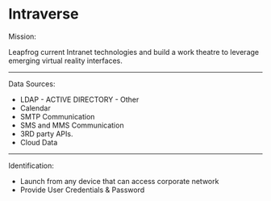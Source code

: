 # Intraverse

Mission:  

Leapfrog current Intranet technologies and build a work theatre to leverage emerging virtual reality interfaces.

------

Data Sources:

* LDAP - ACTIVE DIRECTORY - Other
* Calendar
* SMTP Communication
* SMS and MMS Communication
* 3RD party APIs.
* Cloud Data

-------

Identification:

* Launch from any device that can access corporate network
* Provide User Credentials & Password
